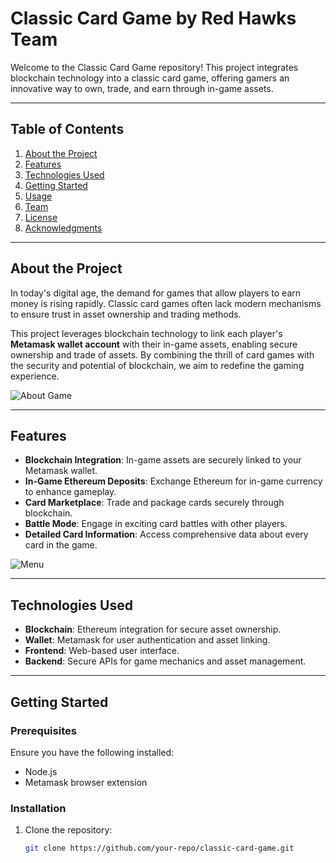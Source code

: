 # Classic Card Game by Red Hawks Team

Welcome to the Classic Card Game repository! This project integrates blockchain technology into a classic card game, offering gamers an innovative way to own, trade, and earn through in-game assets.

---

## Table of Contents
1. [About the Project](#about-the-project)
2. [Features](#features)
3. [Technologies Used](#technologies-used)
4. [Getting Started](#getting-started)
5. [Usage](#usage)
6. [Team](#team)
7. [License](#license)
8. [Acknowledgments](#acknowledgments)

---

## About the Project
In today's digital age, the demand for games that allow players to earn money is rising rapidly. Classic card games often lack modern mechanisms to ensure trust in asset ownership and trading methods.

This project leverages blockchain technology to link each player's **Metamask wallet account** with their in-game assets, enabling secure ownership and trade of assets. By combining the thrill of card games with the security and potential of blockchain, we aim to redefine the gaming experience.

![About Game](uploads/about_game.png)

---

## Features
- **Blockchain Integration**: In-game assets are securely linked to your Metamask wallet.
- **In-Game Ethereum Deposits**: Exchange Ethereum for in-game currency to enhance gameplay.
- **Card Marketplace**: Trade and package cards securely through blockchain.
- **Battle Mode**: Engage in exciting card battles with other players.
- **Detailed Card Information**: Access comprehensive data about every card in the game.

![Menu](uploads/menu.png)

---

## Technologies Used
- **Blockchain**: Ethereum integration for secure asset ownership.
- **Wallet**: Metamask for user authentication and asset linking.
- **Frontend**: Web-based user interface.
- **Backend**: Secure APIs for game mechanics and asset management.

---

## Getting Started
### Prerequisites
Ensure you have the following installed:
- Node.js
- Metamask browser extension

### Installation
1. Clone the repository:
   ```bash
   git clone https://github.com/your-repo/classic-card-game.git
